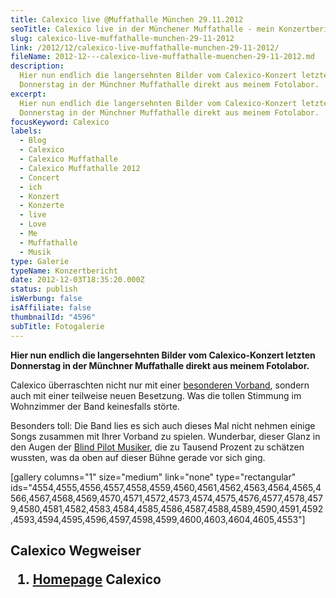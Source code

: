 ```yaml
---
title: Calexico live @Muffathalle München 29.11.2012
seoTitle: Calexico live in der Münchener Muffathalle - mein Konzertbericht
slug: calexico-live-muffathalle-munchen-29-11-2012
link: /2012/12/calexico-live-muffathalle-munchen-29-11-2012/
fileName: 2012-12---calexico-live-muffathalle-muenchen-29-11-2012.md
description:
  Hier nun endlich die langersehnten Bilder vom Calexico-Konzert letzten
  Donnerstag in der Münchner Muffathalle direkt aus meinem Fotolabor.
excerpt:
  Hier nun endlich die langersehnten Bilder vom Calexico-Konzert letzten
  Donnerstag in der Münchner Muffathalle direkt aus meinem Fotolabor.
focusKeyword: Calexico
labels:
  - Blog
  - Calexico
  - Calexico Muffathalle
  - Calexico Muffathalle 2012
  - Concert
  - ich
  - Konzert
  - Konzerte
  - live
  - Love
  - Me
  - Muffathalle
  - Musik
type: Galerie
typeName: Konzertbericht
date: 2012-12-03T18:35:20.000Z
status: publish
isWerbung: false
isAffiliate: false
thumbnailId: "4596"
subTitle: Fotogalerie
---
```


<strong>Hier nun endlich die langersehnten Bilder vom Calexico-Konzert letzten
Donnerstag in der Münchner Muffathalle direkt aus meinem Fotolabor.</strong>

Calexico überraschten nicht nur mit einer
[besonderen Vorband](//2012/11/30/blind-pilot-live-muffathalle-munchen-29-11-2012/),
sondern auch mit einer teilweise neuen Besetzung. Was die tollen Stimmung im
Wohnzimmer der Band keinesfalls störte.

Besonders toll: Die Band lies es sich auch dieses Mal nicht nehmen einige Songs
zusammen mit Ihrer Vorband zu spielen. Wunderbar, dieser Glanz in den Augen der
[Blind Pilot Musiker](//2012/11/30/blind-pilot-live-muffathalle-munchen-29-11-2012/),
die zu Tausend Prozent zu schätzen wussten, was da oben auf dieser Bühne gerade
vor sich ging.

[gallery columns="1" size="medium" link="none" type="rectangular"
ids="4554,4555,4556,4557,4558,4559,4560,4561,4562,4563,4564,4565,4566,4567,4568,4569,4570,4571,4572,4573,4574,4575,4576,4577,4578,4579,4580,4581,4582,4583,4584,4585,4586,4587,4588,4589,4590,4591,4592,4593,4594,4595,4596,4597,4598,4599,4600,4603,4604,4605,4553"]

## Calexico Wegweiser<ol><li> [Homepage](/2015/04/calexico-live-open-air-dachau-25-07-2007/) Calexico

[](/2015/03/die-ultimative-vegane-festivalliste)
